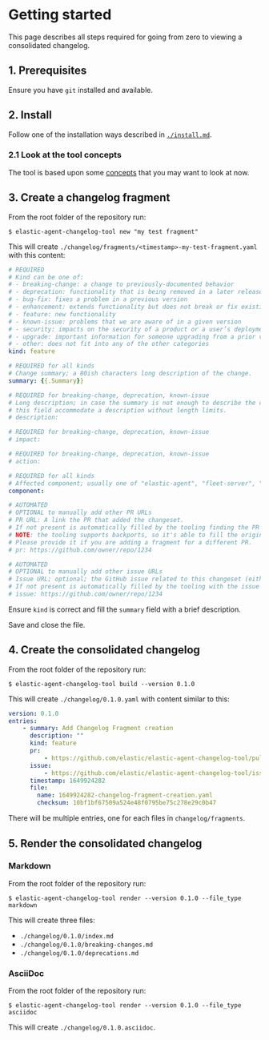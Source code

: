 # Getting started

This page describes all steps required for going from zero to viewing a consolidated changelog.

## 1. Prerequisites

Ensure you have `git` installed and available.

## 2. Install

Follow one of the installation ways described in [`./install.md`](./install.md).

### 2.1 Look at the tool concepts

The tool is based upon some [concepts](./concepts.md) that you may want to look at now.

## 3. Create a changelog fragment

From the root folder of the repository run:

```
$ elastic-agent-changelog-tool new "my test fragment"
```

This will create `./changelog/fragments/<timestamp>-my-test-fragment.yaml` with this content:

```yaml
# REQUIRED
# Kind can be one of:
# - breaking-change: a change to previously-documented behavior
# - deprecation: functionality that is being removed in a later release
# - bug-fix: fixes a problem in a previous version
# - enhancement: extends functionality but does not break or fix existing behavior
# - feature: new functionality
# - known-issue: problems that we are aware of in a given version
# - security: impacts on the security of a product or a user’s deployment.
# - upgrade: important information for someone upgrading from a prior version
# - other: does not fit into any of the other categories
kind: feature

# REQUIRED for all kinds
# Change summary; a 80ish characters long description of the change.
summary: {{.Summary}}

# REQUIRED for breaking-change, deprecation, known-issue
# Long description; in case the summary is not enough to describe the change
# this field accommodate a description without length limits.
# description:

# REQUIRED for breaking-change, deprecation, known-issue
# impact:

# REQUIRED for breaking-change, deprecation, known-issue
# action:

# REQUIRED for all kinds
# Affected component; usually one of "elastic-agent", "fleet-server", "filebeat", "metricbeat", "auditbeat", "all", etc.
component:

# AUTOMATED
# OPTIONAL to manually add other PR URLs
# PR URL: A link the PR that added the changeset.
# If not present is automatically filled by the tooling finding the PR where this changelog fragment has been added.
# NOTE: the tooling supports backports, so it's able to fill the original PR number instead of the backport PR number.
# Please provide it if you are adding a fragment for a different PR.
# pr: https://github.com/owner/repo/1234

# AUTOMATED
# OPTIONAL to manually add other issue URLs
# Issue URL; optional; the GitHub issue related to this changeset (either closes or is part of).
# If not present is automatically filled by the tooling with the issue linked to the PR number.
# issue: https://github.com/owner/repo/1234

```

Ensure `kind` is correct and fill the `summary` field with a brief description.

Save and close the file.

## 4. Create the consolidated changelog

From the root folder of the repository run:

```
$ elastic-agent-changelog-tool build --version 0.1.0
```

This will create `./changelog/0.1.0.yaml` with content similar to this:

```yaml
version: 0.1.0
entries:
    - summary: Add Changelog Fragment creation
      description: ""
      kind: feature
      pr:
          - https://github.com/elastic/elastic-agent-changelog-tool/pull/13
      issue:
          - https://github.com/elastic/elastic-agent-changelog-tool/issues/21
      timestamp: 1649924282
      file:
        name: 1649924282-changelog-fragment-creation.yaml
        checksum: 10bf1bf67509a524e48f0795be75c278e29c0b47

```

There will be multiple entries, one for each files in `changelog/fragments`.

## 5. Render the consolidated changelog

### Markdown

From the root folder of the repository run:

```
$ elastic-agent-changelog-tool render --version 0.1.0 --file_type markdown
```

This will create three files:

* `./changelog/0.1.0/index.md`
* `./changelog/0.1.0/breaking-changes.md`
* `./changelog/0.1.0/deprecations.md`

### AsciiDoc

From the root folder of the repository run:

```
$ elastic-agent-changelog-tool render --version 0.1.0 --file_type asciidoc
```

This will create `./changelog/0.1.0.asciidoc`.
